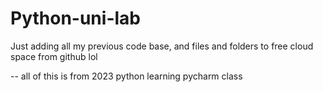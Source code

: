 # Python-uni-lab
Just adding all my previous code base, and files and folders to free cloud space from github lol

-- all of this is from 2023 python learning pycharm class

